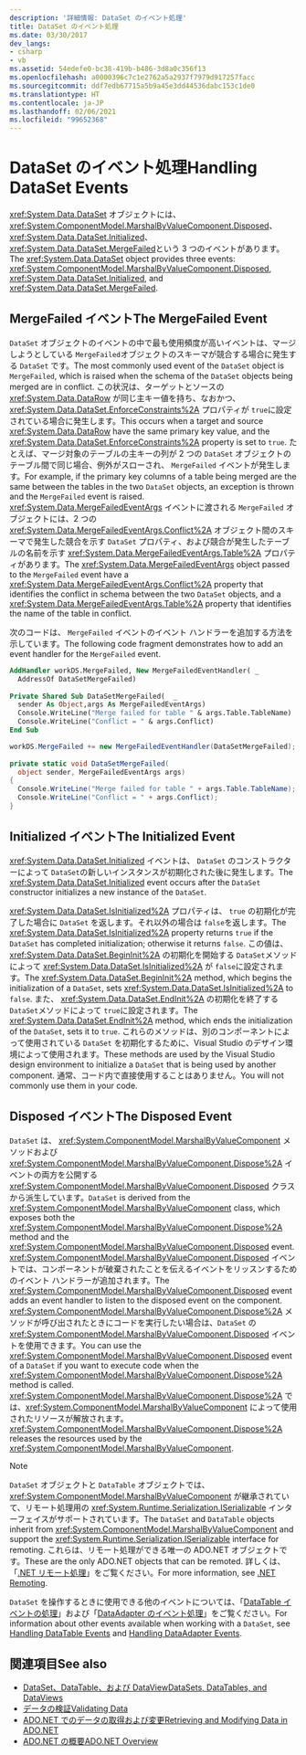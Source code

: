 ```yaml
---
description: '詳細情報: DataSet のイベント処理'
title: DataSet のイベント処理
ms.date: 03/30/2017
dev_langs:
- csharp
- vb
ms.assetid: 54edefe0-bc38-419b-b486-3d8a0c356f13
ms.openlocfilehash: a0000396c7c1e2762a5a2937f7979d917257facc
ms.sourcegitcommit: ddf7edb67715a5b9a45e3dd44536dabc153c1de0
ms.translationtype: HT
ms.contentlocale: ja-JP
ms.lasthandoff: 02/06/2021
ms.locfileid: "99652368"
---
```

# <a name="handling-dataset-events"></a><span data-ttu-id="cf3ce-103">DataSet のイベント処理</span><span class="sxs-lookup"><span data-stu-id="cf3ce-103">Handling DataSet Events</span></span>

<span data-ttu-id="cf3ce-104"><xref:System.Data.DataSet> オブジェクトには、 <xref:System.ComponentModel.MarshalByValueComponent.Disposed>、 <xref:System.Data.DataSet.Initialized>、 <xref:System.Data.DataSet.MergeFailed>という 3 つのイベントがあります。</span><span class="sxs-lookup"><span data-stu-id="cf3ce-104">The <xref:System.Data.DataSet> object provides three events: <xref:System.ComponentModel.MarshalByValueComponent.Disposed>, <xref:System.Data.DataSet.Initialized>, and <xref:System.Data.DataSet.MergeFailed>.</span></span>  
  
## <a name="the-mergefailed-event"></a><span data-ttu-id="cf3ce-105">MergeFailed イベント</span><span class="sxs-lookup"><span data-stu-id="cf3ce-105">The MergeFailed Event</span></span>  

 <span data-ttu-id="cf3ce-106">`DataSet` オブジェクトのイベントの中で最も使用頻度が高いイベントは、マージしようとしている `MergeFailed`オブジェクトのスキーマが競合する場合に発生する `DataSet` です。</span><span class="sxs-lookup"><span data-stu-id="cf3ce-106">The most commonly used event of the `DataSet` object is `MergeFailed`, which is raised when the schema of the `DataSet` objects being merged are in conflict.</span></span> <span data-ttu-id="cf3ce-107">この状況は、ターゲットとソースの <xref:System.Data.DataRow> が同じ主キー値を持ち、なおかつ、 <xref:System.Data.DataSet.EnforceConstraints%2A> プロパティが `true`に設定されている場合に発生します。</span><span class="sxs-lookup"><span data-stu-id="cf3ce-107">This occurs when a target and source <xref:System.Data.DataRow> have the same primary key value, and the <xref:System.Data.DataSet.EnforceConstraints%2A> property is set to `true`.</span></span> <span data-ttu-id="cf3ce-108">たとえば、マージ対象のテーブルの主キーの列が 2 つの `DataSet` オブジェクトのテーブル間で同じ場合、例外がスローされ、 `MergeFailed` イベントが発生します。</span><span class="sxs-lookup"><span data-stu-id="cf3ce-108">For example, if the primary key columns of a table being merged are the same between the tables in the two `DataSet` objects, an exception is thrown and the `MergeFailed` event is raised.</span></span> <span data-ttu-id="cf3ce-109"><xref:System.Data.MergeFailedEventArgs> イベントに渡される `MergeFailed` オブジェクトには、2 つの <xref:System.Data.MergeFailedEventArgs.Conflict%2A> オブジェクト間のスキーマで発生した競合を示す `DataSet` プロパティ、および競合が発生したテーブルの名前を示す <xref:System.Data.MergeFailedEventArgs.Table%2A> プロパティがあります。</span><span class="sxs-lookup"><span data-stu-id="cf3ce-109">The <xref:System.Data.MergeFailedEventArgs> object passed to the `MergeFailed` event have a <xref:System.Data.MergeFailedEventArgs.Conflict%2A> property that identifies the conflict in schema between the two `DataSet` objects, and a <xref:System.Data.MergeFailedEventArgs.Table%2A> property that identifies the name of the table in conflict.</span></span>  
  
 <span data-ttu-id="cf3ce-110">次のコードは、 `MergeFailed` イベントのイベント ハンドラーを追加する方法を示しています。</span><span class="sxs-lookup"><span data-stu-id="cf3ce-110">The following code fragment demonstrates how to add an event handler for the `MergeFailed` event.</span></span>  
  
```vb  
AddHandler workDS.MergeFailed, New MergeFailedEventHandler( _  
  AddressOf DataSetMergeFailed)  
  
Private Shared Sub DataSetMergeFailed(  _  
  sender As Object,args As MergeFailedEventArgs)  
  Console.WriteLine("Merge failed for table " & args.Table.TableName)  
  Console.WriteLine("Conflict = " & args.Conflict)  
End Sub  
```  
  
```csharp  
workDS.MergeFailed += new MergeFailedEventHandler(DataSetMergeFailed);  
  
private static void DataSetMergeFailed(  
  object sender, MergeFailedEventArgs args)  
{  
  Console.WriteLine("Merge failed for table " + args.Table.TableName);  
  Console.WriteLine("Conflict = " + args.Conflict);  
}  
```  
  
## <a name="the-initialized-event"></a><span data-ttu-id="cf3ce-111">Initialized イベント</span><span class="sxs-lookup"><span data-stu-id="cf3ce-111">The Initialized Event</span></span>  

 <span data-ttu-id="cf3ce-112"><xref:System.Data.DataSet.Initialized> イベントは、 `DataSet` のコンストラクターによって `DataSet`の新しいインスタンスが初期化された後に発生します。</span><span class="sxs-lookup"><span data-stu-id="cf3ce-112">The <xref:System.Data.DataSet.Initialized> event occurs after the `DataSet` constructor initializes a new instance of the `DataSet`.</span></span>  
  
 <span data-ttu-id="cf3ce-113"><xref:System.Data.DataSet.IsInitialized%2A> プロパティは、 `true` の初期化が完了した場合に `DataSet` を返します。それ以外の場合は `false`を返します。</span><span class="sxs-lookup"><span data-stu-id="cf3ce-113">The <xref:System.Data.DataSet.IsInitialized%2A> property returns `true` if the `DataSet` has completed initialization; otherwise it returns `false`.</span></span> <span data-ttu-id="cf3ce-114">この値は、 <xref:System.Data.DataSet.BeginInit%2A> の初期化を開始する `DataSet`メソッドによって <xref:System.Data.DataSet.IsInitialized%2A> が `false`に設定されます。</span><span class="sxs-lookup"><span data-stu-id="cf3ce-114">The <xref:System.Data.DataSet.BeginInit%2A> method, which begins the initialization of a `DataSet`, sets <xref:System.Data.DataSet.IsInitialized%2A> to `false`.</span></span> <span data-ttu-id="cf3ce-115">また、 <xref:System.Data.DataSet.EndInit%2A> の初期化を終了する `DataSet`メソッドによって `true`に設定されます。</span><span class="sxs-lookup"><span data-stu-id="cf3ce-115">The <xref:System.Data.DataSet.EndInit%2A> method, which ends the initialization of the `DataSet`, sets it to `true`.</span></span> <span data-ttu-id="cf3ce-116">これらのメソッドは、別のコンポーネントによって使用されている `DataSet` を初期化するために、Visual Studio のデザイン環境によって使用されます。</span><span class="sxs-lookup"><span data-stu-id="cf3ce-116">These methods are used by the Visual Studio design environment to initialize a `DataSet` that is being used by another component.</span></span> <span data-ttu-id="cf3ce-117">通常、コード内で直接使用することはありません。</span><span class="sxs-lookup"><span data-stu-id="cf3ce-117">You will not commonly use them in your code.</span></span>  
  
## <a name="the-disposed-event"></a><span data-ttu-id="cf3ce-118">Disposed イベント</span><span class="sxs-lookup"><span data-stu-id="cf3ce-118">The Disposed Event</span></span>  

 <span data-ttu-id="cf3ce-119">`DataSet` は、 <xref:System.ComponentModel.MarshalByValueComponent> メソッドおよび <xref:System.ComponentModel.MarshalByValueComponent.Dispose%2A> イベントの両方を公開する <xref:System.ComponentModel.MarshalByValueComponent.Disposed> クラスから派生しています。</span><span class="sxs-lookup"><span data-stu-id="cf3ce-119">`DataSet` is derived from the <xref:System.ComponentModel.MarshalByValueComponent> class, which exposes both the <xref:System.ComponentModel.MarshalByValueComponent.Dispose%2A> method and the <xref:System.ComponentModel.MarshalByValueComponent.Disposed> event.</span></span> <span data-ttu-id="cf3ce-120"><xref:System.ComponentModel.MarshalByValueComponent.Disposed> イベントでは、コンポーネントが破棄されたことを伝えるイベントをリッスンするためのイベント ハンドラーが追加されます。</span><span class="sxs-lookup"><span data-stu-id="cf3ce-120">The <xref:System.ComponentModel.MarshalByValueComponent.Disposed> event adds an event handler to listen to the disposed event on the component.</span></span> <span data-ttu-id="cf3ce-121"><xref:System.ComponentModel.MarshalByValueComponent.Dispose%2A> メソッドが呼び出されたときにコードを実行したい場合は、`DataSet` の <xref:System.ComponentModel.MarshalByValueComponent.Disposed> イベントを使用できます。</span><span class="sxs-lookup"><span data-stu-id="cf3ce-121">You can use the <xref:System.ComponentModel.MarshalByValueComponent.Disposed> event of a `DataSet` if you want to execute code when the <xref:System.ComponentModel.MarshalByValueComponent.Dispose%2A> method is called.</span></span> <span data-ttu-id="cf3ce-122"><xref:System.ComponentModel.MarshalByValueComponent.Dispose%2A> では、<xref:System.ComponentModel.MarshalByValueComponent> によって使用されたリソースが解放されます。</span><span class="sxs-lookup"><span data-stu-id="cf3ce-122"><xref:System.ComponentModel.MarshalByValueComponent.Dispose%2A> releases the resources used by the <xref:System.ComponentModel.MarshalByValueComponent>.</span></span>  
  
> [!NOTE]
> <span data-ttu-id="cf3ce-123">`DataSet` オブジェクトと `DataTable` オブジェクトでは、<xref:System.ComponentModel.MarshalByValueComponent> が継承されていて、リモート処理用の <xref:System.Runtime.Serialization.ISerializable> インターフェイスがサポートされています。</span><span class="sxs-lookup"><span data-stu-id="cf3ce-123">The `DataSet` and `DataTable` objects inherit from <xref:System.ComponentModel.MarshalByValueComponent> and support the <xref:System.Runtime.Serialization.ISerializable> interface for remoting.</span></span> <span data-ttu-id="cf3ce-124">これらは、リモート処理ができる唯一の ADO.NET オブジェクトです。</span><span class="sxs-lookup"><span data-stu-id="cf3ce-124">These are the only ADO.NET objects that can be remoted.</span></span> <span data-ttu-id="cf3ce-125">詳しくは、「[.NET リモート処理](/previous-versions/dotnet/netframework-4.0/72x4h507(v=vs.100))」をご覧ください。</span><span class="sxs-lookup"><span data-stu-id="cf3ce-125">For more information, see [.NET Remoting](/previous-versions/dotnet/netframework-4.0/72x4h507(v=vs.100)).</span></span>  
  
 <span data-ttu-id="cf3ce-126">`DataSet` を操作するときに使用できる他のイベントについては、「[DataTable イベントの処理](handling-datatable-events.md)」および「[DataAdapter のイベント処理](../handling-dataadapter-events.md)」をご覧ください。</span><span class="sxs-lookup"><span data-stu-id="cf3ce-126">For information about other events available when working with a `DataSet`, see [Handling DataTable Events](handling-datatable-events.md) and [Handling DataAdapter Events](../handling-dataadapter-events.md).</span></span>  
  
## <a name="see-also"></a><span data-ttu-id="cf3ce-127">関連項目</span><span class="sxs-lookup"><span data-stu-id="cf3ce-127">See also</span></span>

- [<span data-ttu-id="cf3ce-128">DataSet、DataTable、および DataView</span><span class="sxs-lookup"><span data-stu-id="cf3ce-128">DataSets, DataTables, and DataViews</span></span>](index.md)
- <span data-ttu-id="cf3ce-129">[データの検証](/previous-versions/visualstudio/visual-studio-2013/t3b36awf(v=vs.120))</span><span class="sxs-lookup"><span data-stu-id="cf3ce-129">[Validating Data](/previous-versions/visualstudio/visual-studio-2013/t3b36awf(v=vs.120))</span></span>
- [<span data-ttu-id="cf3ce-130">ADO.NET でのデータの取得および変更</span><span class="sxs-lookup"><span data-stu-id="cf3ce-130">Retrieving and Modifying Data in ADO.NET</span></span>](../retrieving-and-modifying-data.md)
- [<span data-ttu-id="cf3ce-131">ADO.NET の概要</span><span class="sxs-lookup"><span data-stu-id="cf3ce-131">ADO.NET Overview</span></span>](../ado-net-overview.md)
